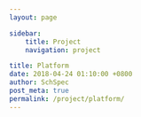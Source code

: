```yaml
---
layout: page

sidebar:
    title: Project
    navigation: project

title: Platform
date: 2018-04-24 01:10:00 +0800
author: SchSpec
post_meta: true
permalink: /project/platform/
---
```



